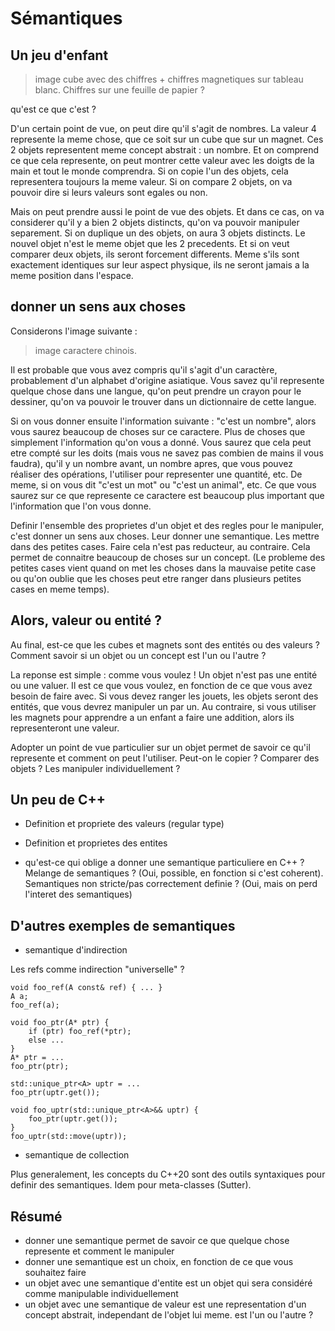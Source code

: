 
# Sémantiques

## Un jeu d'enfant

> image cube avec des chiffres + chiffres magnetiques sur tableau blanc. Chiffres sur une feuille de papier ?

qu'est ce que c'est ?

D'un certain point de vue, on peut dire qu'il s'agit de nombres. La valeur 4 represente la meme chose, que ce soit 
sur un cube que sur un magnet. Ces 2 objets representent meme concept abstrait : un nombre. Et on comprend ce que cela 
represente, on peut montrer cette valeur avec les doigts de la main et tout le monde comprendra. Si on copie
l'un des objets, cela representera toujours la meme valeur. Si on compare 2 objets, on va pouvoir dire si leurs valeurs
sont egales ou non.

Mais on peut prendre aussi le point de vue des objets. Et dans ce cas, on va considerer qu'il y a bien 2 objets distincts,
qu'on va pouvoir manipuler separement. Si on duplique un des objets, on aura 3 objets distincts. Le nouvel objet n'est
le meme objet que les 2 precedents. Et si on veut comparer deux objets, ils seront forcement differents. Meme s'ils sont
exactement identiques sur leur aspect physique, ils ne seront jamais a la meme position dans l'espace.

## donner un sens aux choses

Considerons l'image suivante :

> image caractere chinois. 

Il est probable que vous avez compris qu'il s'agit d'un caractère, probablement d'un alphabet d'origine asiatique. 
Vous savez qu'il represente quelque chose dans une langue, qu'on peut prendre un crayon pour le dessiner, qu'on va 
pouvoir le trouver dans un dictionnaire de cette langue.

Si on vous donner ensuite l'information suivante : "c'est un nombre", alors vous saurez beaucoup de choses sur ce
caractere. Plus de choses que simplement l'information qu'on vous a donné. Vous saurez que cela peut etre compté
sur les doits (mais vous ne savez pas combien de mains il vous faudra), qu'il y un nombre avant, un nombre apres,
que vous pouvez réaliser des opérations, l'utiliser pour representer une quantité, etc.
De meme, si on vous dit "c'est un mot" ou "c'est un animal", etc. Ce que vous saurez sur ce que represente ce
caractere est beaucoup plus important que l'information que l'on vous donne.

Definir l'ensemble des proprietes d'un objet et des regles pour le manipuler, c'est donner un sens aux choses. Leur
donner une semantique. Les mettre dans des petites cases. Faire cela n'est pas reducteur, au contraire. Cela permet
de connaitre beaucoup de choses sur un concept. (Le probleme des petites cases vient quand on met les choses dans
la mauvaise petite case ou qu'on oublie que les choses peut etre ranger dans plusieurs petites cases en meme temps).

## Alors, valeur ou entité ?

Au final, est-ce que les cubes et magnets sont des entités ou des valeurs ? Comment savoir si un objet ou un concept
est l'un ou l'autre ?

La reponse est simple : comme vous voulez !
Un objet n'est pas une entité ou une valuer. Il est ce que vous voulez, en fonction de ce que vous avez besoin de faire
avec. Si vous devez ranger les jouets, les objets seront des entités, que vous devrez manipuler un par un. Au contraire,
si vous utiliser les magnets pour apprendre a un enfant a faire une addition, alors ils representeront une valeur.

Adopter un point de vue particulier sur un objet permet de savoir ce qu'il represente et comment on peut l'utiliser. 
Peut-on le copier ? Comparer des objets ? Les manipuler individuellement ?

## Un peu de C++

- Definition et propriete des valeurs (regular type)

- Definition et proprietes des entites

- qu'est-ce qui oblige a donner une semantique particuliere en C++ ? Melange de semantiques ? (Oui, possible, en fonction si 
c'est coherent). Semantiques non stricte/pas correctement definie ? (Oui, mais on perd l'interet des semantiques)

## D'autres exemples de semantiques

- semantique d'indirection

Les refs comme indirection "universelle" ?

```
void foo_ref(A const& ref) { ... }
A a;
foo_ref(a);

void foo_ptr(A* ptr) {
    if (ptr) foo_ref(*ptr);
    else ...
}
A* ptr = ...
foo_ptr(ptr);

std::unique_ptr<A> uptr = ...
foo_ptr(uptr.get());

void foo_uptr(std::unique_ptr<A>&& uptr) {
    foo_ptr(uptr.get());
}
foo_uptr(std::move(uptr));
```

- semantique de collection

Plus generalement, les concepts du C++20 sont des outils syntaxiques pour definir des semantiques.
Idem pour meta-classes (Sutter).

## Résumé

- donner une semantique permet de savoir ce que quelque chose represente et comment le manipuler
- donner une semantique est un choix, en fonction de ce que vous souhaitez faire
- un objet avec une semantique d'entite est un objet qui sera considéré comme manipulable individuellement
- un objet avec une semantique de valeur est une representation d'un concept abstrait, independant de l'objet lui meme.
est l'un ou l'autre ?
